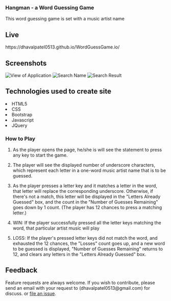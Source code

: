 ### Hangman - a Word Guessing Game 

This word guessing game is set with a music artist name

## Live
<p>https://dhavalpatel0513.github.io/WordGuessGame.io/</p>

## Screenshots
<img src="assets/images/appview.png" alt="View of Application">
<img src="assets/images/searchname.png" alt="Search Name">
<img src="assets/images/searchresult.png" alt="Search Result">

## Technologies used to create site

<li>HTML5</li>
<li>CSS</li>
<li>Bootstrap</li>
<li>Javascript</li>
<li>JQuery</li>

### How to Play

1. As the player opens the page, he/she is will see the statement to press any key to start the game.

2. The player will see the displayed number of underscore characters, which represent each letter in a one-word music artist name that is to be guessed.

3. As the player presses a letter key and it matches a letter in the word, that letter will replace the corresponding underscore. Otherwise, if 
there's not a match, this letter will be displayed in the "Letters Already Guessed" box, and the count in the "Number of Guesses Remaining" goes down by 1 count. (The player has 12 chances to press a matching letter.)

1. WIN: If the player successfully pressed all the letter keys matching the word, that particular artist music will play

2. LOSS: If the player's pressed letter keys did not match the word, and exhausted the 12 chances, the "Losses" count goes up, and a new word to be guessed is displayed, "Number of Guesses Remaining" returns to 12, and clears any letters in the "Letters Already Guessed" box.


## Feedback
<p>Feature requests are always welcome. If you wish to contribute, please send an email with your request to (dhavalpatel0513@gmail.com) for discuss. or <a href="https://github.com/dhavalpatel0513/WordGuessGame.io/issues/" target="_blank">  file an issue</a>.</p>
